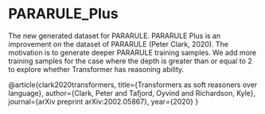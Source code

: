 # PARARULE_Plus
The new generated dataset for PARARULE.
PARARULE Plus is an improvement on the dataset of PARARULE (Peter Clark, 2020). The motivation is to generate deeper PARARULE training samples. We add more training samples for the case where the depth is greater than or equal to 2 to explore whether Transformer has reasoning ability.

@article{clark2020transformers,
  title={Transformers as soft reasoners over language},
  author={Clark, Peter and Tafjord, Oyvind and Richardson, Kyle},
  journal={arXiv preprint arXiv:2002.05867},
  year={2020}
}
